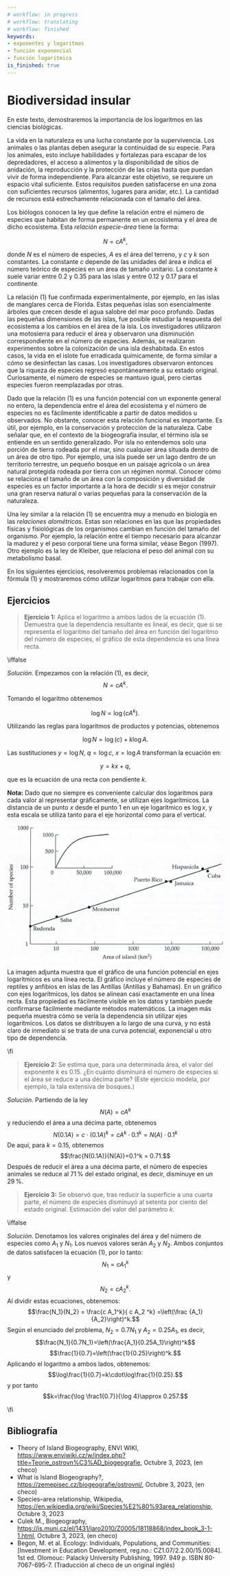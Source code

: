 ```yaml
---
# workflow: in progress
# workflow: translating
# workflow: finished
keywords:
- exponentes y logaritmos
- función exponencial
- función logarítmica
is_finished: true
---
```


# Biodiversidad insular

En este texto, demostraremos la importancia de los logaritmos en las ciencias biológicas.

La vida en la naturaleza es una lucha constante por la supervivencia. Los animales o las plantas deben asegurar la continuidad de su especie.
Para los animales, esto incluye habilidades y fortalezas para escapar de los depredadores, el acceso a alimentos y la disponibilidad de sitios de anidación,
la reproducción y la protección de las crías hasta que puedan vivir de forma independiente.
Para alcanzar este objetivo, se requiere un espacio vital suficiente.
Estos requisitos pueden satisfacerse en una zona con suficientes recursos (alimentos, lugares para anidar, etc.).
La cantidad de recursos está estrechamente relacionada con el tamaño del área.

Los biólogos conocen la ley que define la relación entre el número de especies que habitan de forma permanente en un ecosistema y el área de dicho ecosistema. Esta *relación especie-área* tiene la forma:

$$N=c A^k,\tag{1}$$

donde $N$ es el número de especies, $A$ es el área del terreno, y $c$ y $k$ son constantes. La constante $c$ depende de las unidades del área e indica el número teórico de especies en un área de tamaño unitario.
La constante $k$ suele variar entre $0.2$ y $0.35$ para las islas y entre $0.12$ y $0.17$ para el continente.

La relación (1) fue confirmada experimentalmente, por ejemplo, en las islas de manglares cerca de Florida.
Estas pequeñas islas son esencialmente árboles que crecen desde el agua salobre del mar poco profundo.
Dadas las pequeñas dimensiones de las islas, fue posible estudiar la respuesta del ecosistema a los cambios en el área de la isla.
Los investigadores utilizaron una motosierra para reducir el área y observaron una disminución correspondiente en el número de especies.
Además, se realizaron experimentos sobre la colonización de una isla deshabitada.
En estos casos, la vida en el islote fue erradicada químicamente, de forma similar a cómo se desinfectan las casas.
Los investigadores observaron entonces que la riqueza de especies regresó espontáneamente a su estado original.
Curiosamente, el número de especies se mantuvo igual, pero ciertas especies fueron reemplazadas por otras.

Dado que la relación (1) es una función potencial con un exponente general no entero, la dependencia entre el área del ecosistema y el número de especies no es fácilmente identificable a partir de datos medidos u observados. No obstante, conocer esta relación funcional es importante.
Es útil, por ejemplo, en la conservación y protección de la naturaleza.
Cabe señalar que, en el contexto de la biogeografía insular, el término isla se entiende en un sentido generalizado.
Por isla no entendemos solo una porción de tierra rodeada por el mar,
sino cualquier área situada dentro de un área de otro tipo.
Por ejemplo, una isla puede ser un lago dentro de un territorio terrestre,
un pequeño bosque en un paisaje agrícola o un área natural protegida rodeada por tierra con un régimen normal.
Conocer cómo se relaciona el tamaño de un área con la composición y diversidad de especies
es un factor importante a la hora de decidir si es mejor construir una gran reserva natural o varias pequeñas para la conservación de la naturaleza.

Una ley similar a la relación (1) se encuentra muy a menudo en biología en las *relaciones alométricas*. Estas son relaciones en las que las propiedades físicas y fisiológicas de los organismos cambian en función del tamaño del organismo. Por ejemplo, la relación entre el tiempo necesario para alcanzar la madurez y el peso corporal tiene una forma similar, véase Begon (1997).
Otro ejemplo es la ley de Kleiber, que relaciona el peso del animal con su metabolismo basal.

En los siguientes ejercicios, resolveremos problemas relacionados con la fórmula (1) y mostraremos cómo utilizar logaritmos para trabajar con ella.

## Ejercicios

> **Ejercicio 1:** Aplica el logaritmo a ambos lados de la ecuación (1). Demuestra que la dependencia resultante es lineal, es decir, que si se representa el logaritmo del tamaño del área
en función del logaritmo del número de especies, el gráfico de esta dependencia es una línea recta.

\iffalse

*Solución.* Empezamos con la relación (1), es decir, $$N=c A^k.$$

Tomando el logaritmo obtenemos

$$\log N= \log (c A^k).$$

Utilizando las reglas para logaritmos de productos y potencias, obtenemos

$$\log N= \log (c) + k\log A.$$

Las sustituciones $y = \log N$, $q = \log c$, $x = \log A$ transforman la ecuación en:

$$y=kx+q,$$

que es la ecuación de una recta con pendiente $k$.

**Nota:** Dado que no siempre es conveniente calcular dos logaritmos para cada valor al representar gráficamente, se utilizan ejes logarítmicos.
La distancia de un punto $x$ desde el punto 1 en un eje logarítmico es $\log x$, y esta escala se utiliza tanto para el eje horizontal como para el vertical.

![Dependencia del número de especies de reptiles y anfibios del tamaño de la isla.](species_area.jpg)

La imagen adjunta muestra que el gráfico de una función potencial en ejes logarítmicos es una línea recta. El gráfico incluye el número de especies de reptiles y anfibios en islas de las Antillas (Antillas y Bahamas). En un gráfico con ejes logarítmicos, los datos se alinean casi exactamente en una línea recta. Esta propiedad es fácilmente visible en los datos y también puede confirmarse fácilmente mediante métodos matemáticos. La imagen más pequeña muestra cómo se vería la dependencia sin utilizar ejes logarítmicos. Los datos se distribuyen a lo largo de una curva, y no está claro de inmediato si se trata de una curva potencial, exponencial u otro tipo de dependencia.

\fi

> **Ejercicio 2:** Se estima que, para una determinada área, el valor del exponente $k$ es $0.15$. ¿En cuánto disminuirá el número de especies si el área se reduce a una décima parte?
(Este ejercicio modela, por ejemplo, la tala extensiva de bosques.)

*Solución.* Partiendo de la ley $$N(A)=c A^k$$ y reduciendo el área a una décima parte, obtenemos
$$N(0.1A) = c\cdot(0.1 A)^k = c A^k \cdot 0.1^k = N(A)\cdot 0.1^k$$
De aquí, para $k=0.15$, obtenemos
$$\frac{N(0.1A)}{N(A)}=0.1^k = 0.71.$$
Después de reducir el área a una décima parte, el número de especies animales se reduce al 71 % del estado original, es decir, disminuye en un 29 %.

> **Ejercicio 3:** Se observó que, tras reducir la superficie a una cuarta parte, el número de especies disminuyó al setenta por ciento del estado original. Estimación del valor del parámetro $k$.

\iffalse

*Solución.* Denotamos los valores originales del área y del número de especies como $A_1$ y $N_1$. Los nuevos valores serán $A_2$ y $N_2$. Ambos conjuntos de datos satisfacen la ecuación (1), por lo tanto:
$$N_1 = c A_1^k$$
y
$$N_2 = c A_2^k.$$
Al dividir estas ecuaciones, obtenemos:
$$\frac{N_1}{N_2} = \frac{c A_1^k}{ c A_2 ^k} =\left(\frac {A_1}{A_2}\right)^k.$$
Según el enunciado del problema, $N_2=0.7N_1$ y $A_2=0.25A_1$, es decir,
$$\frac{N_1}{0.7N_1}=\left(\frac{A_1}{0.25A_1}\right)^k$$
$$\frac{1}{0.7}=\left(\frac{1}{0.25}\right)^k.$$
Aplicando el logaritmo a ambos lados, obtenemos:
$$\log\frac{1}{0.7}=k\cdot\log\frac{1}{0.25}.$$
y por tanto
$$k=\frac{\log \frac1{0.7}}{\log 4}\approx 0.257.$$

\fi

## Bibliografía

* Theory of Island Biogeography, ENVI WIKI, <https://www.enviwiki.cz/w/index.php?title=Teorie_ostrovn%C3%AD_biogeografie>, Octubre 3, 2023, (en checo)
* What is Island Biogeography?, <https://zemepisec.cz/biogeografie/ostrovni/>, Octubre 3, 2023, (en checo)
* Species–area relationship, Wikipedia, <https://en.wikipedia.org/wiki/Species%E2%80%93area_relationship>, Octubre 3, 2023
* Culek M., Biogeography, <https://is.muni.cz/el/1431/jaro2010/Z0005/18118868/index_book_3-1-1.html>, Octubre 3, 2023, (en checo)  
* Begon, M. et al. Ecology: Individuals, Populations, and Communities: [Investment in Education Development, reg.no.: CZ1.07/2.2.00/15.0084]. 1st ed. Olomouc: Palacký University Publishing, 1997. 949 p. ISBN 80-7067-695-7. (Traducción al checo de un original inglés)

